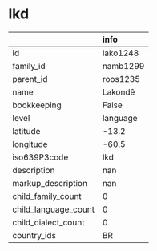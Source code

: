 # lkd
|                      | info     |
|:---------------------|:---------|
| id                   | lako1248 |
| family_id            | namb1299 |
| parent_id            | roos1235 |
| name                 | Lakondê  |
| bookkeeping          | False    |
| level                | language |
| latitude             | -13.2    |
| longitude            | -60.5    |
| iso639P3code         | lkd      |
| description          | nan      |
| markup_description   | nan      |
| child_family_count   | 0        |
| child_language_count | 0        |
| child_dialect_count  | 0        |
| country_ids          | BR       |
